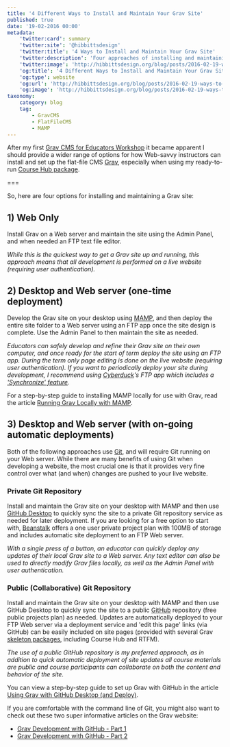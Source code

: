 ```yaml
---
title: '4 Different Ways to Install and Maintain Your Grav Site'
published: true
date: '19-02-2016 00:00'
metadata:
    'twitter:card': summary
    'twitter:site': '@hibbittsdesign'
    'twitter:title': '4 Ways to Install and Maintain Your Grav Site'
    'twitter:description': 'Four approaches of installing and maintaining your Grav site, ranging from a quick Web only install to on-going automatic deployments of a local Grav site to the Web.'
    'twitter:image': 'http://hibbittsdesign.org/blog/posts/2016-02-19-ways-to-install-and-maintain-your-grav-site/gravadmin.png'
    'og:title': '4 Different Ways to Install and Maintain Your Grav Site'
    'og:type': website
    'og:url': 'http://hibbittsdesign.org/blog/posts/2016-02-19-ways-to-install-and-maintain-your-grav-site'
    'og:image': 'http://hibbittsdesign.org/blog/posts/2016-02-19-ways-to-install-and-maintain-your-grav-site/gravadmin.png'
taxonomy:
    category: blog
    tag:
        - GravCMS
        - FlatFileCMS
        - MAMP
---
```


After my first [Grav CMS for Educators Workshop](../2016-02-10-grav-cms-for-educators-workshop-resources) it became apparent I should provide a wider range of options for how Web-savvy instructors can install and set up the flat-file CMS [Grav](getgrav.org), especially when using my ready-to-run [Course Hub package](../2016-02-12-grav-course-companion-getting-started-guide).

===

So, here are four options for installing and maintaining a Grav site:

## 1) Web Only
Install Grav on a Web server and maintain the site using the Admin Panel, and when needed an FTP text file editor.

_While this is the quickest way to get a Grav site up and running, this approach means that all development is performed on a live website (requiring user authentication)._

## 2) Desktop and Web server (one-time deployment)
Develop the Grav site on your desktop using [MAMP](https://www.mamp.info/), and then deploy the entire site folder to a Web server using an FTP app once the site design is complete. Use the Admin Panel to then maintain the site as needed.

_Educators can safely develop and refine their Grav site on their own computer, and once ready for the start of term deploy the site using an FTP app. During the term only page editing is done on the live website (requiring user authentication). If you want to periodically deploy your site during development, I recommend using [Cyberduck](https://cyberduck.io/?l=en)'s FTP app which includes a ['Synchronize' feature](https://trac.cyberduck.io/wiki/help/en/howto/sync)._

For a step-by-step guide to installing MAMP locally for use with Grav, read the article [Running Grav Locally with MAMP](http://hibbittsdesign.org/blog/posts/running-grav-locally-with-mamp).

## 3) Desktop and Web server (with on-going automatic deployments)

Both of the following approaches use [Git](https://git-scm.com/), and will require Git running on your Web server. While there are many benefits of using Git when developing a website, the most crucial one is that it provides very fine control over what (and when) changes are pushed to your live website.

### Private Git Repository
Install and maintain the Grav site on your desktop with MAMP and then use [GitHub Desktop](https://desktop.github.com/) to quickly sync the site to a private Git repository service as needed for later deployment. If you are looking for a free option to start with, [Beanstalk](http://beanstalkapp.com/) offers a one user private project plan with 100MB of storage and includes automatic site deployment to an FTP Web server.

_With a single press of a button, an educator can quickly deploy any updates of their local Grav site to a Web server. Any text editor can also be used to directly modify Grav files locally, as well as the Admin Panel with user authentication._

### Public (Collaborative) Git Repository
Install and maintain the Grav site on your desktop with MAMP and then use GitHub Desktop to quickly sync the site to a public [GitHub](https://github.com/) repository (free public projects plan) as needed. Updates are automatically deployed to your FTP Web server via a deployment service and 'edit this page' links (via GitHub) can be easily included on site pages (provided with several Grav [skeleton packages](https://www.getgrav.org/downloads/skeletons), including Course Hub and RTFM).

_The use of a public GitHub repository is my preferred approach, as in addition to quick automatic deployment of site updates all course materials are public and course participants can collaborate on both the content and behavior of the site._

You can view a step-by-step guide to set up Grav with GitHub in the article [Using Grav with GitHub Desktop (and Deploy)](../using-grav-with-github-and-deploy).

If you are comfortable with the command line of Git, you might also want to check out these two super informative articles on the Grav website:
* [Grav Development with GitHub - Part 1](https://getgrav.org/blog/developing-with-github-part-1)
* [Grav Development with GitHub - Part 2](https://getgrav.org/blog/developing-with-github-part-2)
